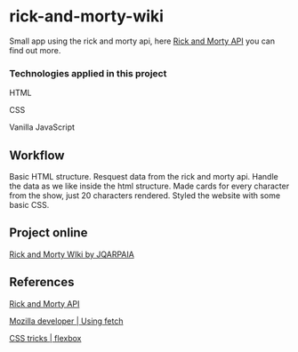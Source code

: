 # rick-and-morty-wiki
Small app using the rick and morty api, here [Rick and Morty API](https://rickandmortyapi.com/) you can find out more.

### Technologies applied in this project

HTML

CSS

Vanilla JavaScript

## Workflow
Basic HTML structure.
Resquest data from the rick and morty api.
Handle the data as we like inside the html structure.
Made cards for every character from the show, just 20 characters rendered.
Styled the website with some basic CSS.

## Project online
[Rick and Morty WIki by JQARPAIA](https://rick-and-morty-wiki-by-josearpaiaq.netlify.app/)
## References
[Rick and Morty API](https://rickandmortyapi.com/)

[Mozilla developer | Using fetch](https://developer.mozilla.org/es/docs/Web/API/Fetch_API/Using_Fetch)

[CSS tricks | flexbox](https://css-tricks.com/snippets/css/a-guide-to-flexbox/)
